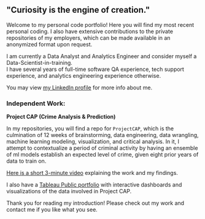 ## "Curiosity is the engine of creation."

Welcome to my personal code portfolio! Here you will find my most recent personal coding. I also have extensive contributions to the private repositories of my employers, which can be made available in an anonymized format upon request.

I am currently a Data Analyst and Analytics Engineer and consider myself a Data-Scientist-in-training.  
I have several years of full-time software QA experience, tech support experience, and analytics engineering experience otherwise.

You may view [my LinkedIn profile](https://www.linkedin.com/in/frankserafine/) for more info about me.

### Independent Work:

__Project CAP (Crime Analysis & Prediction)__

In my repositories, you will find a repo for `ProjectCAP`, which is the culmination of 12 weeks of brainstorming, data engineering, data wrangling, machine learning modeling, visualization, and critical analysis. In it, I attempt to contextualize a period of criminal activity by having an ensemble of ml models establish an expected level of crime, given eight prior years of data to train on.

[Here is a short 3-minute video](https://www.loom.com/share/ac4fc299da284e97834777db89726429) explaining the work and my findings.

I also have a [Tableau Public portfolio](https://public.tableau.com/app/profile/frank.serafine) with interactive dashboards and visualizations of the data involved in Project CAP. 

Thank you for reading my introduction! Please check out my work and contact me if you like what you see.
